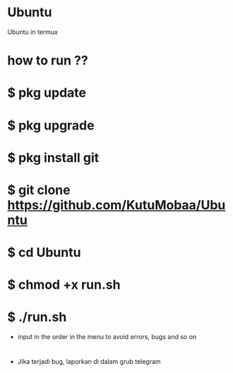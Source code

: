 # Ubuntu
Ubuntu in termux


# how to run ??
# $ pkg update
# $ pkg upgrade
# $ pkg install git
# $ git clone https://github.com/KutuMobaa/Ubuntu
# $ cd Ubuntu
# $ chmod +x run.sh
# $ ./run.sh


* input in the order in the menu to avoid errors, bugs and so on
#
* Jika terjadi bug, laporkan di dalam grub telegram
